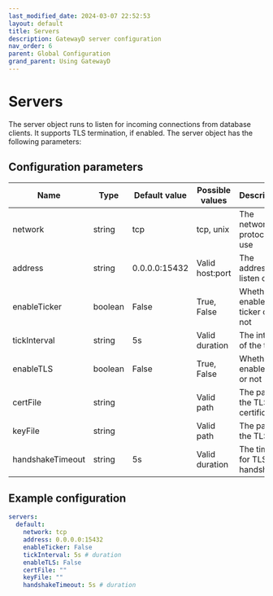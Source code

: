 ```yaml
---
last_modified_date: 2024-03-07 22:52:53
layout: default
title: Servers
description: GatewayD server configuration
nav_order: 6
parent: Global Configuration
grand_parent: Using GatewayD
---
```


# Servers

The server object runs to listen for incoming connections from database clients. It supports TLS termination, if enabled. The server object has the following parameters:

## Configuration parameters

| Name             | Type    | Default value | Possible values | Description                         |
| ---------------- | ------- | ------------- | --------------- | ----------------------------------- |
| network          | string  | tcp           | tcp, unix       | The network protocol to use         |
| address          | string  | 0.0.0.0:15432 | Valid host:port | The address to listen on            |
| enableTicker     | boolean | False         | True, False     | Whether to enable the ticker or not |
| tickInterval     | string  | 5s            | Valid duration  | The interval of the ticker          |
| enableTLS        | boolean | False         | True, False     | Whether to enable TLS or not        |
| certFile         | string  |               | Valid path      | The path to the TLS certificate     |
| keyFile          | string  |               | Valid path      | The path to the TLS key             |
| handshakeTimeout | string  | 5s            | Valid duration  | The timeout for TLS handshake       |

## Example configuration

```yaml
servers:
  default:
    network: tcp
    address: 0.0.0.0:15432
    enableTicker: False
    tickInterval: 5s # duration
    enableTLS: False
    certFile: ""
    keyFile: ""
    handshakeTimeout: 5s # duration
```
